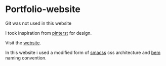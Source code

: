# Portfolio-website

Git was not used in this website

I took inspiration from [pinterst](https://www.pinterest.se/pin/578079302144509348/) for design.

Visit the [website](https://josedaking.github.io/Portfolio-website/).

In this website i used a modified form of [smacss](https://smacss.com/) css architecture and [bem](http://getbem.com/introduction/) naming convention.

